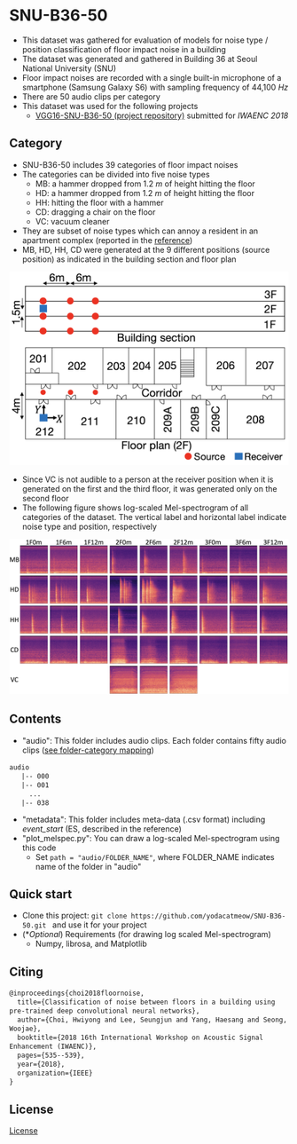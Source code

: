 # SNU-B36-50
- This dataset was gathered for evaluation of models for noise type / position classification of floor impact noise in a building
- The dataset was generated and gathered in Building 36 at Seoul National University (SNU)
- Floor impact noises are recorded with a single built-in microphone of a smartphone (Samsung Galaxy S6) with sampling frequency of 44,100 *Hz*
- There are 50 audio clips per category
- This dataset was used for the following projects
  - [VGG16-SNU-B36-50 (project repository)](https://github.com/yodacatmeow/VGG16-SNU-B36-50) submitted for *IWAENC 2018*



## Category

- SNU-B36-50 includes 39 categories of floor impact noises
- The categories can be divided into five noise types
  - MB: a hammer dropped from 1.2 *m* of height hitting the floor
  - HD: a hammer dropped from 1.2 *m* of height hitting the floor
  - HH: hitting the floor with a hammer
  - CD: dragging a chair on the floor
  - VC: vacuum cleaner
- They are subset of noise types which can annoy a resident in an apartment complex (reported in the  [reference](http://www.noiseinfo.or.kr/about/data_view.jsp?boardNo=199&keyfield=whole&keyword=&pg=1))
- MB, HD, HH, CD were generated at the 9 different positions (source position) as indicated in the building section and floor plan


![](https://github.com/yodacatmeow/SNU-B36-50/blob/master/figure/bldg-sec-floorplan.png)

- Since VC is not audible to a person at the receiver position when it is generated on the first and the third floor, it was generated only on the second floor
- The following figure shows log-scaled Mel-spectrogram of all categories of the dataset. The vertical label and horizontal label indicate noise type and position, respectively

![](https://github.com/yodacatmeow/SNU-B36-50/blob/master/figure/log-scaled-mel-spec.png)



## Contents

- "audio": This folder includes audio clips. Each folder contains fifty audio clips ([see folder-category mapping](https://github.com/yodacatmeow/SNU-B36-50/blob/master/folder-category-mapping.txt))

```
audio
   |-- 000
   |-- 001
     ...
   |-- 038 
```

- "metadata": This folder includes meta-data (.csv format) including *event_start* (ES, described in the reference)
- "plot_melspec.py": You can draw a log-scaled Mel-spectrogram using this code
  - Set ```path = "audio/FOLDER_NAME"```, where FOLDER_NAME indicates name of the folder in "audio"




## Quick start

- Clone this project:  ```git clone https://github.com/yodacatmeow/SNU-B36-50.git ```  and use it for your project
- (**Optional*) Requirements (for drawing log scaled Mel-spectrogram)
  - Numpy, librosa, and Matplotlib



## Citing

```
@inproceedings{choi2018floornoise,
  title={Classification of noise between floors in a building using pre-trained deep convolutional neural networks},
  author={Choi, Hwiyong and Lee, Seungjun and Yang, Haesang and Seong, Woojae},
  booktitle={2018 16th International Workshop on Acoustic Signal Enhancement (IWAENC)},
  pages={535--539},
  year={2018},
  organization={IEEE}
}
```


## License

[License](https://github.com/yodacatmeow/SNU-B36-50/blob/master/LICENSE)
